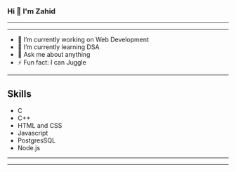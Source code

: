 ### Hi 👋 I'm Zahid

---
---

- 🔭 I’m currently working on Web Development
- 🌱 I’m currently learning DSA<!-- - 👯 I’m looking to collaborate on Node.js -->
- 💬 Ask me about anything
- ⚡ Fun fact: I can Juggle 
---
## Skills
- C
- C++
- HTML and CSS
- Javascript
- PostgresSQL
- Node.js


---
---

